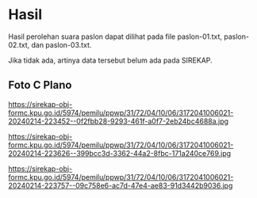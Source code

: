 # Hasil

Hasil perolehan suara paslon dapat dilihat pada file paslon-01.txt, paslon-02.txt, dan paslon-03.txt.

Jika tidak ada, artinya data tersebut belum ada pada SIREKAP.

## Foto C Plano

https://sirekap-obj-formc.kpu.go.id/5974/pemilu/ppwp/31/72/04/10/06/3172041006021-20240214-223452--0f2fbb28-9293-461f-a0f7-2eb24bc4688a.jpg

https://sirekap-obj-formc.kpu.go.id/5974/pemilu/ppwp/31/72/04/10/06/3172041006021-20240214-223626--399bcc3d-3362-44a2-8fbc-171a240ce769.jpg

https://sirekap-obj-formc.kpu.go.id/5974/pemilu/ppwp/31/72/04/10/06/3172041006021-20240214-223757--09c758e6-ac7d-47e4-ae83-91d3442b9036.jpg
